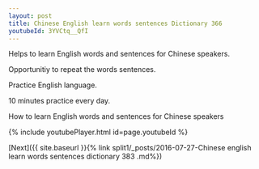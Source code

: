 ```yaml
---
layout: post
title: Chinese English learn words sentences Dictionary 366 
youtubeId: 3YVCtq__QfI
---
```

 
 
Helps to learn English words and sentences for Chinese speakers.

Opportunitiy to repeat the words sentences. 

Practice English language. 
 
10 minutes practice every day. 
 
How to learn English words and sentences for Chinese speakers 
 
{% include youtubePlayer.html id=page.youtubeId %}
 
 
[Next]({{ site.baseurl }}{% link  split1/_posts/2016-07-27-Chinese english learn words sentences dictionary 383 .md%})
 
